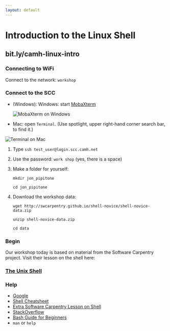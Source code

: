 ```yaml
---
layout: default
---
```


# Introduction to the Linux Shell

## bit.ly/camh-linux-intro

### Connecting to WiFi 

Connect to the network: `workshop`

### Connect to the SCC

- (Windows): Windows: start [MobaXterm](http://mobaxterm.mobatek.net/download-home-edition.html)

    ![MobaXterm on Windows](http://mobaxterm.mobatek.net/img/slider/MobaXterm.png)

- Mac: open `Terminal`. (Use spotlight, upper right-hand corner search bar, to find
   it.)

![Terminal on Mac](http://web.mit.edu/music21/doc/_images/macScreenPythonVersion.png)

1. Type `ssh test_user@login.scc.camh.net`

2. Use the password: `work shop` (yes, there is a space)

3. Make a folder for yourself: 

    `mkdir jon_pipitone`

    `cd jon_pipitone`

4. Download the workshop data: 

    `wget http://swcarpentry.github.io/shell-novice/shell-novice-data.zip`

    `unzip shell-novice-data.zip`

    `cd data`

### Begin

Our workshop today is based on material from the Software Carpentry project. Visit their lesson on the shell here: 

### [The Unix Shell](http://swcarpentry.github.io/shell-novice/)

### Help
- [Google](https://www.google.ca/search?q=google+all+the+things)
- [Shell Cheatsheet](http://swcarpentry.github.io/shell-novice/reference.html)
- [Extra Software Carpentry Lesson on Shell](http://swcarpentry.github.io/shell-extras/)
- [StackOverflow](http://stackoverflow.com/questions/tagged/shell) 
- [Bash Guide for Beginners](http://www.tldp.org/LDP/Bash-Beginners-Guide/html/)
- `man` or `help`
